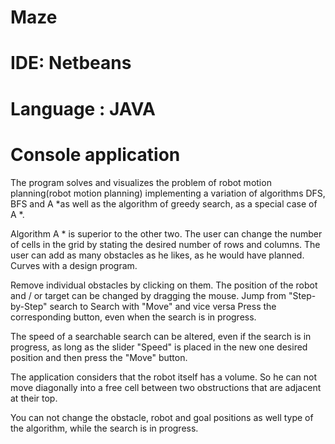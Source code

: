 # Maze
# IDE: Netbeans
# Language : JAVA
# Console application

The program solves and visualizes the problem of robot motion planning(robot motion planning) implementing a variation of algorithms DFS, BFS and A *as well as the algorithm of greedy search, as a special case of A *.
 
 Algorithm A * is superior to the other two.
 The user can change the number of cells in the grid by stating the desired number of rows and columns.
 The user can add as many obstacles as he likes, as he would have planned. Curves with a design program.
 
 Remove individual obstacles by clicking on them.
 The position of the robot and / or target can be changed by dragging the mouse.
 Jump from "Step-by-Step" search to Search with "Move" and vice versa
 Press the corresponding button, even when the search is in progress.
 
 The speed of a searchable search can be altered, even if the search is in progress, as long as the slider "Speed" is placed in   the new one desired position and then press the "Move" button.
 
 The application considers that the robot itself has a volume. So he can not
 move diagonally into a free cell between two obstructions that are adjacent at their top.
 
 You can not change the obstacle, robot and goal positions as well
 type of the algorithm, while the search is in progress.
